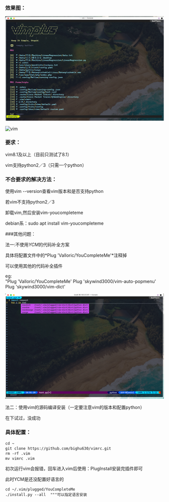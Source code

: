 ### 效果图：

![img](https://github.com/bighu630/img/blob/main/vim01.png)

![vim](https://github.com/bighu630/img/blob/main/vim.gif)



### 要求：

vim8.1及以上（目前只测试了8.1）

vim支持python2／3（只需一个python）


### 不合要求的解决方法：

使用vim --version查看vim版本和是否支持python

若vim不支持python2／3

卸载vim,然后安装vim-youcompleteme

debian系：sudo apt install vim-youcompleteme


###其他问题：

法一:不使用*YCM*的代码补全方案

具体将配置文件中的*Plug 'Valloric/YouCompleteMe'*注释掉

可以使用其他的代码补全插件

eg:                                                                                                   
  "Plug 'Valloric/YouCompleteMe'
  Plug 'skywind3000/vim-auto-popmenu'
  Plug 'skywind3000/vim-dict'

![img](https://github.com/bighu630/img/blob/main/vim02.png)

法二：使用vim的源码编译安装（一定要注意vim的版本和配置python）

在下试过，没成功



### 具体配置：

```
cd ~
git clone https://github.com/bighu630/vimrc.git
rm -rf .vim
mv vimrc .vim
```

初次运行vim会报错，回车进入vim后使用：PlugInstall安装完插件即可

此时YCM是还没配置好语言的

```
cd ~/.vim/plugged/YouCompleteMe
./install.py --all  """可以指定语言安装
```




